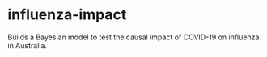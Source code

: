 # influenza-impact
Builds a Bayesian model to test the causal impact of COVID-19 on influenza in Australia.
